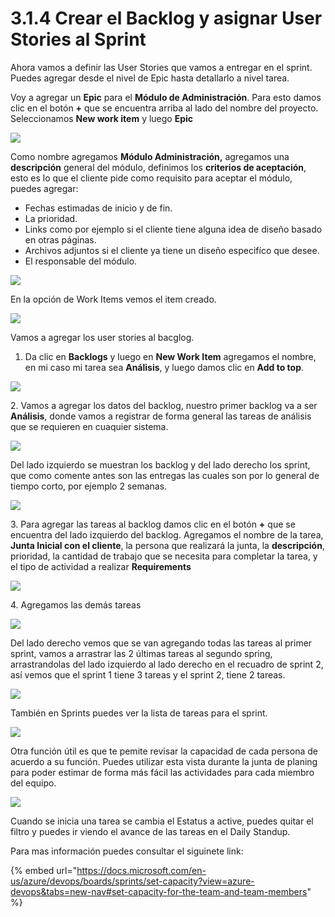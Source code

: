 # 3.1.4 Crear el Backlog y asignar User Stories al Sprint

Ahora vamos a definir las User Stories que vamos a entregar en el sprint. Puedes agregar desde el nivel de Epic hasta detallarlo a nivel tarea.&#x20;

Voy a agregar un **Epic** para el **Módulo de Administración**. Para esto damos clic en el botón **+** que se encuentra arriba al lado del nombre del proyecto. Seleccionamos **New work item** y luego **Epic**

![](../../.gitbook/assets/epic.png)

Como nombre agregamos **Módulo Administración,** agregamos una **descripción** general del módulo, definimos los **criterios de aceptación**, esto es lo que el cliente pide como requisito para aceptar el módulo, puedes agregar:

* Fechas estimadas de inicio y de fin.
* &#x20;La prioridad.&#x20;
* Links como por ejemplo si el cliente tiene alguna idea de diseño basado en otras páginas.
* Archivos adjuntos si el cliente ya tiene un diseño especifíco que desee.&#x20;
* El responsable del módulo.

![](<../../.gitbook/assets/image (136).png>)

En la opción de Work Items vemos el item creado.

![](<../../.gitbook/assets/image (138).png>)

Vamos a agregar los user stories al bacglog.

1. Da clic en **Backlogs** y luego en **New Work Item** agregamos el nombre, en mi caso mi tarea sea **Análisis**, y luego damos clic en **Add to top**.

![](<../../.gitbook/assets/image (141).png>)

2\. Vamos a agregar los datos del backlog, nuestro primer backlog va a ser **Análisis**, donde vamos a registrar de forma general las tareas de análisis que se requieren en cuaquier sistema.&#x20;

![](<../../.gitbook/assets/image (143).png>)

Del lado izquierdo se muestran los backlog y del lado derecho los sprint, que como comente antes son las entregas las cuales son por lo general de tiempo corto, por ejemplo 2 semanas.

![](<../../.gitbook/assets/image (142).png>)

3\. Para agregar las tareas al backlog damos clic en el botón **+** que se encuentra del lado izquierdo del backlog. Agregamos el nombre de la tarea, **Junta Inicial con el cliente**, la persona que realizará la junta, la **descripción**, prioridad, la cantidad de trabajo que se necesita para completar la tarea, y el tipo de actividad a realizar **Requirements**

![](<../../.gitbook/assets/image (155).png>)

4\. Agregamos las demás tareas&#x20;

![](<../../.gitbook/assets/image (156).png>)

Del lado derecho vemos que se van agregando todas las tareas al primer sprint, vamos a arrastrar las 2 últimas tareas al segundo spring, arrastrandolas del lado izquierdo al lado derecho en el recuadro de sprint 2, así vemos que el sprint 1 tiene 3 tareas y el sprint 2, tiene 2 tareas.

![](<../../.gitbook/assets/image (157).png>)

También en Sprints puedes ver la lista de tareas para el sprint.

![](<../../.gitbook/assets/image (448).png>)

Otra función útil es que te pemite revisar la capacidad de cada persona de acuerdo a su función. Puedes utilizar esta vista durante la junta de planing para poder estimar de forma más fácil las actividades para cada miembro del equipo.

![](<../../.gitbook/assets/image (449).png>)

Cuando se inicia una tarea se cambia el Estatus a active, puedes quitar el filtro y puedes ir viendo el avance de las tareas en el Daily Standup.

Para mas información puedes consultar el siguinete link:

{% embed url="https://docs.microsoft.com/en-us/azure/devops/boards/sprints/set-capacity?view=azure-devops&tabs=new-nav#set-capacity-for-the-team-and-team-members" %}

